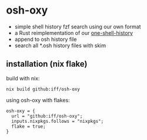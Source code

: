 # osh-oxy

- simple shell history fzf search using our own format
- a Rust reimplementation of our [one-shell-history](https://github.com/dkuettel/one-shell-history)
- append to osh history file
- search all \*.osh history files with skim

## installation (nix flake)

build with nix:

```
nix build github:iff/osh-oxy
```

using osh-oxy with flakes:

```
osh-oxy = {
  url = "github:iff/osh-oxy";
  inputs.nixpkgs.follows = "nixpkgs";
  flake = true;
}
```
